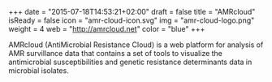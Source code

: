 +++
date = "2015-07-18T14:53:21+02:00"
draft = false
title = "AMRcloud"
isReady = false
icon = "amr-cloud-icon.svg"
img = "amr-cloud-logo.png"
weight = 4
web = "http://amrcloud.net"
color = "blue"
+++

AMRcloud (AntiMicrobial Resistance Cloud) is a web platform for analysis of AMR survillance data that contains a set of tools to visualize the antimicrobial susceptibilities and genetic resistance determinants data in microbial isolates.
